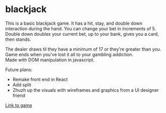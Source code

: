 # blackjack
This is a basic blackjack game.
It has a hit, stay, and double down interaction during the hand. You can change your bet in increments of 5. 
Double down doubles your current bet, up to your bank, gives you a card, then stands.

The dealer draws til they have a minimum of 17 or they're greater than you. 
Game ends when you've lost it all to your gambling addiction.<br/>
Made with DOM manipulation in javascript.<br/>

Future plans:
<ul>
  <li>Remake front end in React</li>
  <li>Add split</li>
  <li>Zhuzh up the visuals with wireframes and graphics from a UI designer friend</li>
</ul>

<a href="https://ethankaplan.github.io/blackjack/">Link to game</a>
